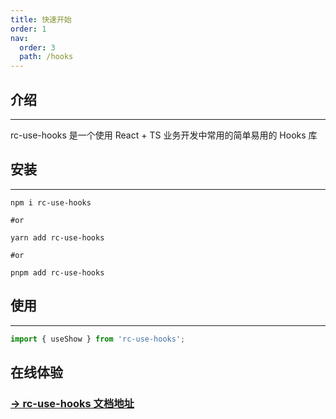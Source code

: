 ```yaml
---
title: 快速开始
order: 1
nav:
  order: 3
  path: /hooks
---
```


## 介绍

---

rc-use-hooks 是一个使用 React + TS 业务开发中常用的简单易用的 Hooks 库

## 安装

---

```git
npm i rc-use-hooks

#or

yarn add rc-use-hooks

#or

pnpm add rc-use-hooks

```

## 使用

---

```ts
import { useShow } from 'rc-use-hooks';
```

## 在线体验

### [ -> rc-use-hooks 文档地址 ](https://llq0802.github.io/lighting-design/hooks/start)
